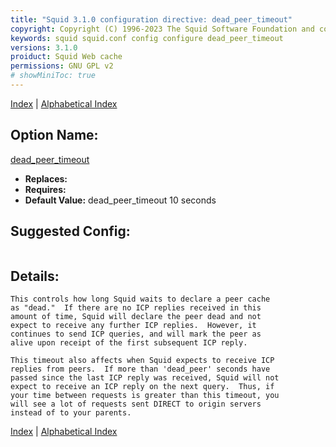 ```yaml
---
title: "Squid 3.1.0 configuration directive: dead_peer_timeout"
copyright: Copyright (C) 1996-2023 The Squid Software Foundation and contributors
keywords: squid squid.conf config configure dead_peer_timeout
versions: 3.1.0
proiduct: Squid Web cache
permissions: GNU GPL v2
# showMiniToc: true
---
```

[Index](index#toc_dead_peer_timeout) | [Alphabetical Index](index_all#toc_dead_peer_timeout)

## Option Name:
[dead_peer_timeout](#dead_peer_timeout)
 * **Replaces:** 
 * **Requires:** 
 * **Default Value:** dead_peer_timeout 10 seconds


## Suggested Config:
```plaintext

```

## Details:

	This controls how long Squid waits to declare a peer cache
	as "dead."  If there are no ICP replies received in this
	amount of time, Squid will declare the peer dead and not
	expect to receive any further ICP replies.  However, it
	continues to send ICP queries, and will mark the peer as
	alive upon receipt of the first subsequent ICP reply.

	This timeout also affects when Squid expects to receive ICP
	replies from peers.  If more than 'dead_peer' seconds have
	passed since the last ICP reply was received, Squid will not
	expect to receive an ICP reply on the next query.  Thus, if
	your time between requests is greater than this timeout, you
	will see a lot of requests sent DIRECT to origin servers
	instead of to your parents.



[Index](index#toc_dead_peer_timeout) | [Alphabetical Index](index_all#toc_dead_peer_timeout)

